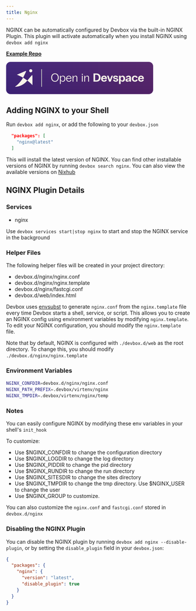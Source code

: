 ```yaml
---
title: Nginx
---
```


NGINX can be automatically configured by Devbox via the built-in NGINX Plugin. This plugin will activate automatically when you install NGINX using `devbox add nginx`

[**Example Repo**](https://github.com/jetify-com/devbox/tree/main/examples/servers/nginx)

[![Open In Devspace](../../../static/img/open-in-devspace.svg)](https://auth.jetify.com/devspace/templates/nginx)

## Adding NGINX to your Shell

Run `devbox add nginx`, or add the following to your `devbox.json`

```json
  "packages": [
    "nginx@latest"
  ]
```

This will install the latest version of NGINX. You can find other installable versions of NGINX by running `devbox search nginx`. You can also view the available versions on [Nixhub](https://www.nixhub.io/packages/nginx)

## NGINX Plugin Details

### Services

* nginx

Use `devbox services start|stop nginx` to start and stop the NGINX service in the background

### Helper Files

The following helper files will be created in your project directory:

* devbox.d/nginx/nginx.conf
* devbox.d/nginx/nginx.template
* devbox.d/nginx/fastcgi.conf
* devbox.d/web/index.html

Devbox uses [envsubst](https://www.gnu.org/software/gettext/manual/html_node/envsubst-Invocation.html) to generate `nginx.conf` from the `nginx.template` file every time Devbox starts a shell, service, or script. This allows you to create an NGINX config using environment variables by modifying `nginx.template`. To edit your NGINX configuration, you should modify the `nginx.template` file.

Note that by default, NGINX is configured with `./devbox.d/web` as the root directory. To change this, you should modify `./devbox.d/nginx/nginx.template`

### Environment Variables

```bash
NGINX_CONFDIR=devbox.d/nginx/nginx.conf
NGINX_PATH_PREFIX=.devbox/virtenv/nginx
NGINX_TMPDIR=.devbox/virtenv/nginx/temp
```

### Notes

You can easily configure NGINX by modifying these env variables in your shell's `init_hook`

To customize:

* Use $NGINX_CONFDIR to change the configuration directory
* Use $NGINX_LOGDIR to change the log directory
* Use $NGINX_PIDDIR to change the pid directory
* Use $NGINX_RUNDIR to change the run directory
* Use $NGINX_SITESDIR to change the sites directory
* Use $NGINX_TMPDIR to change the tmp directory. Use $NGINX_USER to change the user
* Use $NGINX_GROUP to customize.

You can also customize the `nginx.conf` and `fastcgi.conf` stored in `devbox.d/nginx`

### Disabling the NGINX Plugin

You can disable the NGINX plugin by running `devbox add nginx --disable-plugin`, or by setting the `disable_plugin` field in your `devbox.json`:

```json
{
  "packages": {
    "nginx": {
      "version": "latest",
      "disable_plugin": true
    }
  }
}
```
